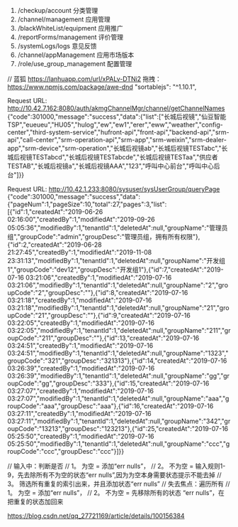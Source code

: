 1. /checkup/account      分类管理      
2. /channel/management      应用管理       
3. /blackWhiteList/equipment      应用推广       
4. /reportForms/management   评价管理         
5. /systemLogs/logs   意见反馈         
6. /channel/appManagement   应用市场版本   
7. /role/use_group_management  配置管理
      


// 蓝狐
https://lanhuapp.com/url/xPALv-DTNi2
拖拽：
https://www.npmjs.com/package/awe-dnd
"sortablejs": "^1.10.1",

Request URL: http://10.42.7.162:8080/auth/akmgChannelMgr/channel/getChannelNames
{"code":301000,"message":"success","data":{"list":["长城后视镜","仙豆智能TSP","eueueu","HU05","hulog","ew","ew1","erer","eww","weather","config-center","third-system-service","hufront-api","front-api","backend-api","srm-api","call-center","srm-operation-api","srm-app","srm-weixin","srm-dealer-app","srm-device","srm-operation","长城后视镜ab","长城后视镜TESTabc","长城后视镜TESTabcd","长城后视镜TESTabcde","长城后视镜TESTaa","供应者TESTAB","长城后视镜a","长城后视镜AAA","123","呼叫中心前台","呼叫中心后台"]}}

Request URL: http://10.42.1.233:8080/sysuser/sysUserGroup/queryPage
{"code":301000,"message":"success","data":{"pageNum":1,"pageSize":10,"total":27,"pages":3,"list":[{"id":1,"createdAt":"2019-06-26 02:16:00","createdBy":1,"modifiedAt":"2019-09-26 05:05:36","modifiedBy":1,"tenantId":1,"deletedAt":null,"groupName":"管理员组","groupCode":"admin","groupDesc":"管理员组，拥有所有权限"},{"id":2,"createdAt":"2019-06-28 21:27:45","createdBy":1,"modifiedAt":"2019-11-08 23:31:13","modifiedBy":1,"tenantId":1,"deletedAt":null,"groupName":"开发组1","groupCode":"dev12","groupDesc":"开发组1"},{"id":7,"createdAt":"2019-07-16 03:21:06","createdBy":1,"modifiedAt":"2019-07-16 03:21:06","modifiedBy":1,"tenantId":1,"deletedAt":null,"groupName":"2","groupCode":"2","groupDesc":""},{"id":8,"createdAt":"2019-07-16 03:21:18","createdBy":1,"modifiedAt":"2019-07-16 03:21:18","modifiedBy":1,"tenantId":1,"deletedAt":null,"groupName":"21","groupCode":"21","groupDesc":""},{"id":9,"createdAt":"2019-07-16 03:22:05","createdBy":1,"modifiedAt":"2019-07-16 03:22:05","modifiedBy":1,"tenantId":1,"deletedAt":null,"groupName":"211","groupCode":"211","groupDesc":""},{"id":13,"createdAt":"2019-07-16 03:24:51","createdBy":1,"modifiedAt":"2019-07-16 03:24:51","modifiedBy":1,"tenantId":1,"deletedAt":null,"groupName":"1323","groupCode":"321","groupDesc":"321313"},{"id":14,"createdAt":"2019-07-16 03:26:39","createdBy":1,"modifiedAt":"2019-07-16 03:26:39","modifiedBy":1,"tenantId":1,"deletedAt":null,"groupName":"gg","groupCode":"gg","groupDesc":"333"},{"id":15,"createdAt":"2019-07-16 03:27:07","createdBy":1,"modifiedAt":"2019-07-16 03:27:07","modifiedBy":1,"tenantId":1,"deletedAt":null,"groupName":"aaa","groupCode":"aaa","groupDesc":"aaa"},{"id":16,"createdAt":"2019-07-16 03:27:11","createdBy":1,"modifiedAt":"2019-07-16 03:27:11","modifiedBy":1,"tenantId":1,"deletedAt":null,"groupName":"342","groupCode":"13213","groupDesc":"123213"},{"id":25,"createdAt":"2019-07-16 05:25:50","createdBy":1,"modifiedAt":"2019-07-16 05:25:50","modifiedBy":1,"tenantId":1,"deletedAt":null,"groupName":"ccc","groupCode":"ccc","groupDesc":"ccc"}]}}


//  输入中：判断是否
//   1。 为空 = 添加“err nulls”，
//   2。 不为空 = 输入规则1-9，先去除所有不为空的状态“err nulls”,因为为空本身需要状态提示不能去掉
//   3。 筛选所有重复的索引出来，并且添加状态“err nulls”
// 失去焦点：遍历所有
//   1。 为空 = 添加“err nulls”，
//   2。 不为空 = 先移除所有的状态 “err nulls”，在把重复的状态加回来


https://blog.csdn.net/qq_27721169/article/details/100156384
